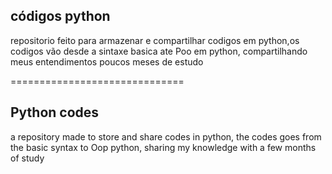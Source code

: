 códigos python 
-----------------------------
repositorio feito para armazenar e compartilhar codigos em python,os
codigos vão desde a sintaxe basica ate Poo em python,
compartilhando meus entendimentos poucos meses de estudo

==============================

Python codes
------------------------------

a repository made to store and share codes in python, the codes goes from the basic syntax to Oop python, sharing my knowledge with a few months of study
